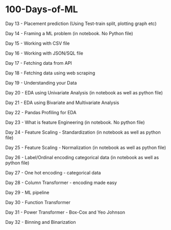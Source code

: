 # 100-Days-of-ML

Day 13 - Placement prediction (Using Test-train split, plotting graph etc) 

Day 14 - Framing a ML problem (in notebook. No Python file)

Day 15 - Working with CSV file

Day 16 - Working with JSON/SQL file

Day 17 - Fetching data from API

Day 18 - Fetching data using web scraping

Day 19 - Understanding your Data

Day 20 - EDA using Univariate Analysis (in notebook as well as python file)

Day 21 - EDA using Bivariate and Multivariate Analysis

Day 22 - Pandas Profiling for EDA 

Day 23 - What is feature Engineering (in notebook. No python file)

Day 24 - Feature Scaling - Standardization (in notebook as well as python file)

Day 25 - Feature Scaling - Normalization (in notebook as well as python file)

Day 26 - Label/Ordinal encoding categorical data (in notebook as well as python file)

Day 27 - One hot encoding - categorical data

Day 28 - Column Transformer - encoding made easy

Day 29 - ML pipeline

Day 30 - Function Transformer

Day 31 - Power Transformer - Box-Cox and Yeo Johnson

Day 32 - Binning and Binarization
